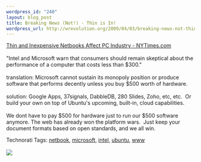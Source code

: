 ```yaml
--- 
wordpress_id: "240"
layout: blog_post
title: Breaking News (Not!) - Thin is In!
wordpress_url: http://wrevolution.org/2009/04/03/breaking-news-not-thin-is-in/
---
```

<a href="http://www.nytimes.com/2009/04/02/technology/02netbooks.html?pagewanted=1">Thin and Inexpensive Netbooks Affect PC Industry - NYTimes.com</a><br /><br />"Intel and Microsoft warn that consumers should remain skeptical about the performance of a computer that costs less than $300."<br /><br />translation: Microsoft cannot sustain its monopoly position or produce software that performs decently unless you buy $500 worth of hardware.<br /><br />solution: Google Apps, 37signals, DabbleDB, 280 Slides, Zoho, etc, etc.&nbsp; Or build your own on top of Ubuntu's upcoming, built-in, cloud capabilities.<br /><br />We dont have to pay $500 for hardware just to run our $500 software anymore. The web has already won the platform wars.&nbsp; Just keep your document formats based on open standards, and we all win.<br /><blockquote></blockquote>Technorati Tags: <a class="performancingtags" href="http://technorati.com/tag/netbook" rel="tag">netbook</a>, <a class="performancingtags" href="http://technorati.com/tag/microsoft" rel="tag">microsoft</a>, <a class="performancingtags" href="http://technorati.com/tag/intel" rel="tag">intel</a>, <a class="performancingtags" href="http://technorati.com/tag/ubuntu" rel="tag">ubuntu</a>, <a class="performancingtags" href="http://technorati.com/tag/www" rel="tag">www</a><br /><br /><div class="zemanta-pixie"><img class="zemanta-pixie-img" src="http://img.zemanta.com/pixy.gif?x-id=76577010-2fb6-82c9-8bbf-5b8f03ae69bd" /></div>
